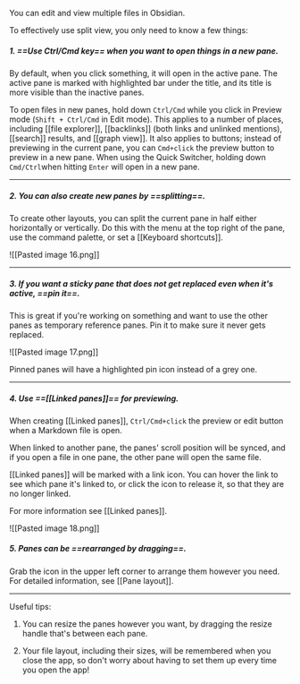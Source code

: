 You can edit and view multiple files in Obsidian.

To effectively use split view, you only need to know a few things:

##### 1. ==Use Ctrl/Cmd key== when you want to open things in a new pane.

By default, when you click something, it will open in the active pane. The active pane is marked with highlighted bar under the title, and its title is more visible than the inactive panes.

To open files in new panes, hold down `Ctrl/Cmd` while you click in Preview mode (`Shift + Ctrl/Cmd` in Edit mode). This applies to a number of places, including [[file explorer]], [[backlinks]] (both links and unlinked mentions), [[search]] results, and [[graph view]]. It also applies to buttons; instead of previewing in the current pane, you can `Cmd+click` the preview button to preview in a new pane. When using the Quick Switcher, holding down `Cmd/Ctrl`when hitting `Enter` will open in a new pane. 

---

##### 2. You can also create new panes by ==splitting==.

To create other layouts, you can split the current pane in half either horizontally or vertically. Do this with the menu at the top right of the pane, use the command palette, or set a [[Keyboard shortcuts]].

![[Pasted image 16.png]]

---

##### 3. If you want a sticky pane that does not get replaced even when it's active, ==pin it==.

This is great if you're working on something and want to use the other panes as temporary reference panes. Pin it to make sure it never gets replaced.

![[Pasted image 17.png]]

Pinned panes will have a highlighted pin icon instead of a grey one.

---

##### 4. Use ==[[Linked panes]]== for previewing.

When creating [[Linked panes]], `Ctrl/Cmd+click` the preview or edit button when a Markdown file is open.

When linked to another pane, the panes' scroll position will be synced, and if you open a file in one pane, the other pane will open the same file.

[[Linked panes]] will be marked with a link icon. You can hover the link to see which pane it's linked to, or click the icon to release it, so that they are no longer linked.

For more information see [[Linked panes]].

![[Pasted image 18.png]]

##### 5. Panes can be ==rearranged by dragging==.

Grab the icon in the upper left corner to arrange them however you need. For detailed information, see [[Pane layout]].

---

Useful tips:

1. You can resize the panes however you want, by dragging the resize handle that's between each pane.

2. Your file layout, including their sizes, will be remembered when you close the app, so don't worry about having to set them up every time you open the app!
